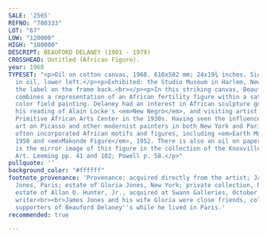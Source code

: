```yaml
---
SALE: '2565'
REFNO: "780333"
LOT: "67"
LOW: "120000"
HIGH: "180000"
DESCRIPT: BEAUFORD DELANEY (1901 - 1979)
CROSSHEAD: Untitled (African Figure).
year: 1968
TYPESET: "<p>Oil on cotton canvas, 1968. 610x502 mm; 24x19¾ inches. Signed and dated
  in oil, lower left.</p><p>Exhibited: the Studio Museum in Harlem, New York, with
  the label on the frame back.<br></p><p>In this striking canvas, Beauford Delaney
  combines a representation of an African fertility figure within a saturated yellow
  color field painting. Delaney had an interest in African sculpture going back to
  his reading of Alain Locke's <em>New Negro</em>, and visiting artist Cloyd Boykin's
  Primitive African Arts Center in the 1930s. Having seen the influence of African
  art on Picasso and other modernist painters in both New York and Paris, Delaney
  often incorporated African motifs and figures, including <em>Earth Mother</em>,
  1950 and <em>Makonde Figure</em>, 1952. There is also an oil on paper work that
  is the mirror image of this figure in the collection of the Knoxville Museum of
  Art. Leeming pp. 41 and 102; Powell p. 58.</p>"
pullquote: ''
background_color: "#ffffff"
footnote_provenance: 'Provenance: acquired directly from the artist; James and Gloria
  Jones, Paris; estate of Gloria Jones, New York; private collection, New York; the
  estate of Allan O. Hunter, Jr., acquired at Swann Galleries, October 4, 2018. American
  writer<br><br>James Jones and his wife Gloria were close friends, collectors and
  supporters of Beauford Delaney''s while he lived in Paris.'
recommended: true

---
```

